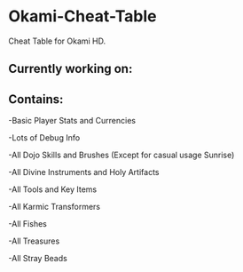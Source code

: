 # Okami-Cheat-Table

Cheat Table for Okami HD.

Currently working on:
-

Contains:
-

-Basic Player Stats and Currencies

-Lots of Debug Info

-All Dojo Skills and Brushes (Except for casual usage Sunrise)

-All Divine Instruments and Holy Artifacts

-All Tools and Key Items

-All Karmic Transformers

-All Fishes

-All Treasures

-All Stray Beads

